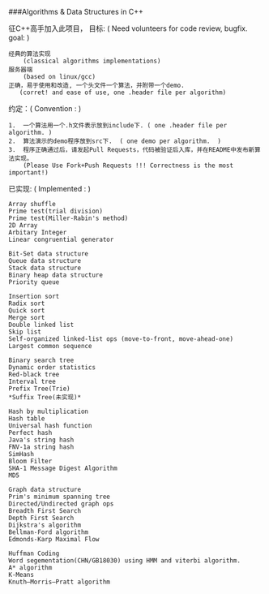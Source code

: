###Algorithms & Data Structures in C++

征C++高手加入此项目， 目标:   ( Need volunteers for code review, bugfix. goal:  )            

    经典的算法实现  
        (classical algorithms implementations)
    服务器端 
        (based on linux/gcc)
    正确，易于使用和改造, 一个头文件一个算法，并附带一个demo.
       (corret! and ease of use, one .header file per algorithm)
    
约定：( Convention :  )           
 
    1.  一个算法用一个.h文件表示放到include下. ( one .header file per algorithm. )              
    2.  算法演示的demo程序放到src下.  ( one demo per algorithm.  )            
    3.  程序正确通过后，请发起Pull Requests，代码被验证后入库，并在README中发布新算法实现。
        (Please Use Fork+Push Requests !!! Correctness is the most important!)               
    
已实现: ( Implemented : )     

    Array shuffle
    Prime test(trial division)
    Prime test(Miller-Rabin's method)
    2D Array
    Arbitary Integer 
    Linear congruential generator

    Bit-Set data structure
    Queue data structure
    Stack data structure
    Binary heap data structure
    Priority queue 

    Insertion sort
    Radix sort
    Quick sort
    Merge sort
    Double linked list
    Skip list
    Self-organized linked-list ops (move-to-front, move-ahead-one)
    Largest common sequence 

    Binary search tree
    Dynamic order statistics
    Red-black tree
    Interval tree 
    Prefix Tree(Trie)
    *Suffix Tree(未实现)*

    Hash by multiplication
    Hash table
    Universal hash function
    Perfect hash
    Java's string hash
    FNV-1a string hash
    SimHash
    Bloom Filter
    SHA-1 Message Digest Algorithm
    MD5 

    Graph data structure
    Prim's minimum spanning tree
    Directed/Undirected graph ops
    Breadth First Search
    Depth First Search
    Dijkstra's algorithm
    Bellman-Ford algorithm
    Edmonds-Karp Maximal Flow 

    Huffman Coding
    Word segementation(CHN/GB18030) using HMM and viterbi algorithm.
    A* algorithm 
    K-Means
    Knuth–Morris–Pratt algorithm
    

